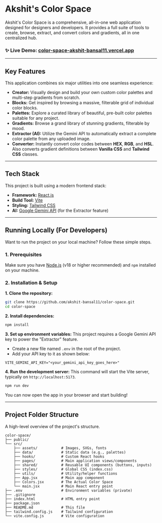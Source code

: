 # Akshit's Color Space

Akshit's Color Space is a comprehensive, all-in-one web application designed for designers and developers. It provides a full suite of tools to create, browse, extract, and convert colors and gradients, all in one centralized hub.

### ✨ **Live Demo:** [color-space-akshit-bansal11.vercel.app](https://color-space-akshit-bansal11.vercel.app/)

-----

## Key Features

This application combines six major utilities into one seamless experience:

  * **Creator:** Visually design and build your own custom color palettes and multi-step gradients from scratch.
  * **Blocks:** Get inspired by browsing a massive, filterable grid of individual color blocks.
  * **Palettes:** Explore a curated library of beautiful, pre-built color palettes suitable for any project.
  * **Gradients:** Browse a grand library of stunning gradients, filterable by mood.
  * **Extractor (AI):** Utilize the Gemini API to automatically extract a complete color palette from any uploaded image.
  * **Converter:** Instantly convert color codes between **HEX**, **RGB**, and **HSL**. Also converts gradient definitions between **Vanilla CSS** and **Tailwind CSS** classes.

-----

## Tech Stack

This project is built using a modern frontend stack:

  * **Framework:** [React.js](https://reactjs.org/)
  * **Build Tool:** [Vite](https://vitejs.dev/)
  * **Styling:** [Tailwind CSS](https://tailwindcss.com/)
  * **AI:** [Google Gemini API](https://ai.google.dev/) (for the Extractor feature)

-----

## Running Locally (For Developers)

Want to run the project on your local machine? Follow these simple steps.

### 1\. Prerequisites

Make sure you have [Node.js](https://nodejs.org/en/) (v18 or higher recommended) and `npm` installed on your machine.

### 2\. Installation & Setup

**1. Clone the repository:**

```bash
git clone https://github.com/akshit-bansal11/color-space.git
cd color-space
```

**2. Install dependencies:**

```bash
npm install
```

**3. Set up environment variables:**
This project requires a Google Gemini API key to power the "Extractor" feature.

  * Create a new file named `.env` in the root of the project.
  * Add your API key to it as shown below:

<!-- end list -->

```.env
VITE_GEMINI_API_KEY="<your_gemini_api_key_goes_here>"
```

**4. Run the development server:**
This command will start the Vite server, typically on `http://localhost:5173`.

```bash
npm run dev
```

You can now open the app in your browser and start building\!

-----

## Project Folder Structure

A high-level overview of the project's structure.

```
color-space/
├── public/
└── src/
    ├── assets/           # Images, SVGs, fonts
    ├── data/             # Static data (e.g., palettes)
    ├── hooks/            # Custom React hooks
    ├── pages/            # Main application views/components
    ├── shared/           # Reusable UI components (buttons, inputs)
    ├── styles/           # Global CSS (index.css)
    ├── utils/            # Utility/helper functions
    ├── App.jsx           # Main app component
    ├── Colors.jsx        # The Actual Color Space
    └── main.jsx          # Main React entry point
├── .env                  # Environment variables (private)
├── .gitignore
├── index.html            # HTML entry point
├── package.json
├── README.md             # This file
├── tailwind.config.js    # Tailwind configuration
└── vite.config.js        # Vite configuration
```